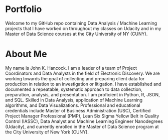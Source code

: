 # Portfolio
Welcome to my GitHub repo containing Data Analysis / Machine Learning projects that I have worked on throughout my classes on Udacity and in my Master of Data Science courses at the City University of NY (CUNY). 

# About Me
My name is John K. Hancock.  I am a leader of a team of Project Coordinators and Data Analysts in the field of Electronic Discovery.  We are working towards the goal of collecting and preparing client data for production in relation to an investigation or litigation. I have established and documented a repeatable, systematic approach to data collection, preparation, analysis, and presentation. I am proficient in Python, R, JSON, and SQL. Skilled in Data Analysis, application of Machine Learning algorithms, and Data Visualizations. Professional and educational credentials include Master of Business Administration (USC), Certified Project Manager Professional (PMP), Lean Six Sigma Yellow Belt in Quality Control (IASSC), Data Analyst and Machine Learning Engineer Nanodegrees (Udacity), and currently enrolled in the Master of Data Science program at the City University of New York (CUNY).
